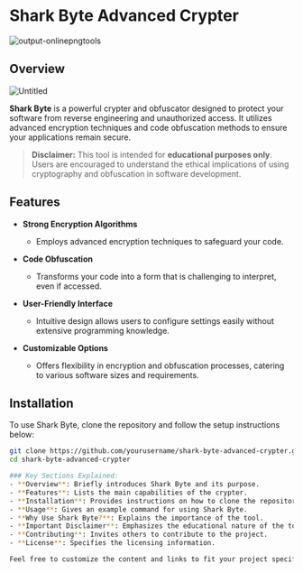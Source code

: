 # Shark Byte Advanced Crypter

![output-onlinepngtools](https://github.com/user-attachments/assets/a94c7fb1-dbc7-4ecd-9ce8-e3573f2345e9)


## Overview

![Untitled](https://github.com/user-attachments/assets/01519a28-878a-4343-a121-0714dad9065c)


**Shark Byte** is a powerful crypter and obfuscator designed to protect your software from reverse engineering and unauthorized access. It utilizes advanced encryption techniques and code obfuscation methods to ensure your applications remain secure.

> **Disclaimer:** This tool is intended for **educational purposes only**. Users are encouraged to understand the ethical implications of using cryptography and obfuscation in software development.

## Features

- **Strong Encryption Algorithms**
  - Employs advanced encryption techniques to safeguard your code.
  
- **Code Obfuscation**
  - Transforms your code into a form that is challenging to interpret, even if accessed.

- **User-Friendly Interface**
  - Intuitive design allows users to configure settings easily without extensive programming knowledge.

- **Customizable Options**
  - Offers flexibility in encryption and obfuscation processes, catering to various software sizes and requirements.

## Installation

To use Shark Byte, clone the repository and follow the setup instructions below:

```bash
git clone https://github.com/yourusername/shark-byte-advanced-crypter.git
cd shark-byte-advanced-crypter

### Key Sections Explained:
- **Overview**: Briefly introduces Shark Byte and its purpose.
- **Features**: Lists the main capabilities of the crypter.
- **Installation**: Provides instructions on how to clone the repository and set it up.
- **Usage**: Gives an example command for using Shark Byte.
- **Why Use Shark Byte?**: Explains the importance of the tool.
- **Important Disclaimer**: Emphasizes the educational nature of the tool.
- **Contributing**: Invites others to contribute to the project.
- **License**: Specifies the licensing information.

Feel free to customize the content and links to fit your project specifics!

